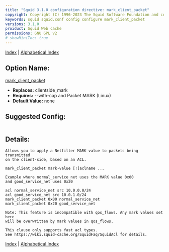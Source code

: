 ```yaml
---
title: "Squid 3.1.0 configuration directive: mark_client_packet"
copyright: Copyright (C) 1996-2023 The Squid Software Foundation and contributors
keywords: squid squid.conf config configure mark_client_packet
versions: 3.1.0
proiduct: Squid Web cache
permissions: GNU GPL v2
# showMiniToc: true
---
```

[Index](index#toc_mark_client_packet) | [Alphabetical Index](index_all#toc_mark_client_packet)

## Option Name:
[mark_client_packet](#mark_client_packet)
 * **Replaces:** clientside_mark
 * **Requires:** --with-cap and Packet MARK (Linux)
 * **Default Value:** none


## Suggested Config:
```plaintext

```

## Details:

	Allows you to apply a Netfilter MARK value to packets being transmitted
	on the client-side, based on an ACL.

	mark_client_packet mark-value [!]aclname ...

	Example where normal_service_net uses the MARK value 0x00
	and good_service_net uses 0x20

	acl normal_service_net src 10.0.0.0/24
	acl good_service_net src 10.0.1.0/24
	mark_client_packet 0x00 normal_service_net
	mark_client_packet 0x20 good_service_net

	Note: This feature is incompatible with qos_flows. Any mark values set here
	will be overwritten by mark values in qos_flows.

	This clause only supports fast acl types.
	See https://wiki.squid-cache.org/SquidFaq/SquidAcl for details.



[Index](index#toc_mark_client_packet) | [Alphabetical Index](index_all#toc_mark_client_packet)

